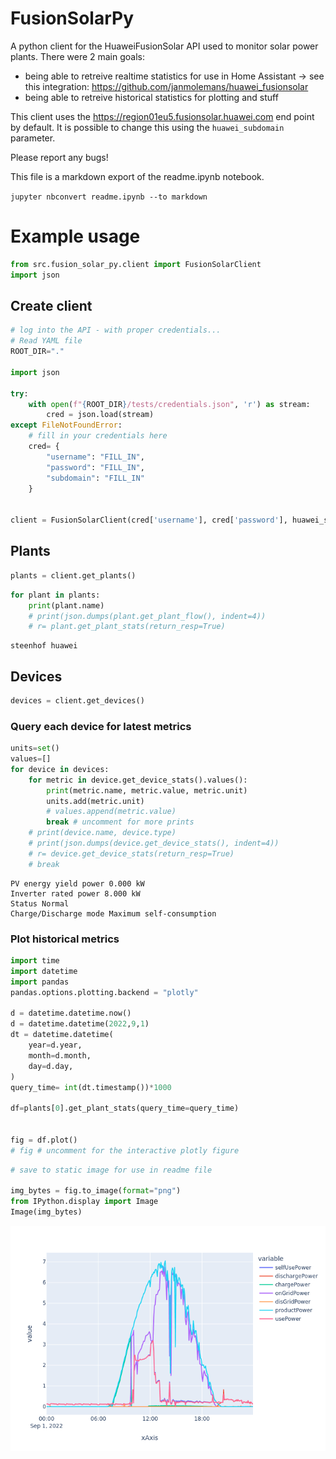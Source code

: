 # FusionSolarPy



A python client for the HuaweiFusionSolar API used to monitor solar power plants.
There were 2 main goals: 
- being able to retreive realtime statistics for use in Home Assistant -> see this integration: https://github.com/janmolemans/huawei_fusionsolar
- being able to retreive historical statistics for plotting and stuff

This client uses the https://region01eu5.fusionsolar.huawei.com end point by default. It is
possible to change this using the `huawei_subdomain` parameter. 

Please report any bugs!

This file is a markdown export of the readme.ipynb notebook.

```jupyter nbconvert readme.ipynb --to markdown```

# Example usage


```python
from src.fusion_solar_py.client import FusionSolarClient
import json
```

## Create client


```python
# log into the API - with proper credentials...
# Read YAML file
ROOT_DIR="."

import json

try:
    with open(f"{ROOT_DIR}/tests/credentials.json", 'r') as stream:
        cred = json.load(stream)
except FileNotFoundError:
    # fill in your credentials here
    cred= {
        "username": "FILL_IN",
        "password": "FILL_IN",
        "subdomain": "FILL_IN"
    }
    

client = FusionSolarClient(cred['username'], cred['password'], huawei_subdomain=cred['subdomain'])
```

## Plants


```python
plants = client.get_plants()
```


```python
for plant in plants:
    print(plant.name)
    # print(json.dumps(plant.get_plant_flow(), indent=4))
    # r= plant.get_plant_stats(return_resp=True)
```

    steenhof huawei


## Devices


```python
devices = client.get_devices()
```

### Query each device for latest metrics


```python
units=set()
values=[]
for device in devices:
    for metric in device.get_device_stats().values():
        print(metric.name, metric.value, metric.unit)
        units.add(metric.unit)
        # values.append(metric.value)
        break # uncomment for more prints
    # print(device.name, device.type)
    # print(json.dumps(device.get_device_stats(), indent=4))
    # r= device.get_device_stats(return_resp=True)
    # break
```

    PV energy yield power 0.000 kW
    Inverter rated power 8.000 kW
    Status Normal 
    Charge/Discharge mode Maximum self-consumption 


### Plot historical metrics


```python
import time
import datetime
import pandas
pandas.options.plotting.backend = "plotly"

d = datetime.datetime.now()
d = datetime.datetime(2022,9,1)
dt = datetime.datetime(
    year=d.year,
    month=d.month,
    day=d.day,
)
query_time= int(dt.timestamp())*1000

df=plants[0].get_plant_stats(query_time=query_time)


fig = df.plot()
# fig # uncomment for the interactive plotly figure
```


```python
# save to static image for use in readme file

img_bytes = fig.to_image(format="png")
from IPython.display import Image
Image(img_bytes)
```




    
![png](readme_files/readme_16_0.png)
    


